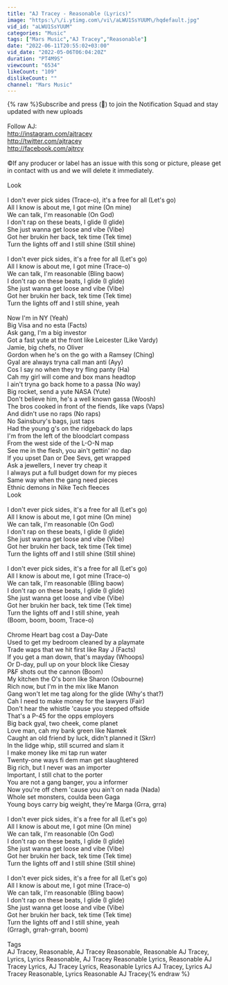 ```yaml
---
title: "AJ Tracey - Reasonable (Lyrics)"
image: "https:\/\/i.ytimg.com\/vi\/aLWU1SsYUUM\/hqdefault.jpg"
vid_id: "aLWU1SsYUUM"
categories: "Music"
tags: ["Mars Music","AJ Tracey","Reasonable"]
date: "2022-06-11T20:55:02+03:00"
vid_date: "2022-05-06T06:04:20Z"
duration: "PT4M9S"
viewcount: "6534"
likeCount: "109"
dislikeCount: ""
channel: "Mars Music"
---
```

{% raw %}Subscribe and press (🔔) to join the Notification Squad and stay updated with new uploads <br /><br />Follow AJ:<br /><a rel="nofollow" target="blank" href="http://instagram.com/ajtracey​">http://instagram.com/ajtracey​</a><br /><a rel="nofollow" target="blank" href="http://twitter.com/ajtracey​">http://twitter.com/ajtracey​</a><br /><a rel="nofollow" target="blank" href="http://facebook.com/ajtrcy">http://facebook.com/ajtrcy</a><br /><br />©️If any producer or label has an issue with this song or picture, please get in contact with us and we will delete it immediately.<br /><br />Look<br /><br />I don't ever pick sides (Trace-o), it's a free for all (Let's go)<br />All I know is about me, I got mine (On mine)<br />We can talk, I'm reasonable (On God)<br />I don't rap on these beats, I glide (I glide)<br />She just wanna get loose and vibe (Vibe)<br />Got her brukin her back, tek time (Tek time)<br />Turn the lights off and I still shine (Still shine)<br /><br />I don't ever pick sides, it's a free for all (Let's go)<br />All I know is about me, I got mine (Trace-o)<br />We can talk, I'm reasonable (Bling baow)<br />I don't rap on these beats, I glide (I glide)<br />She just wanna get loose and vibe (Vibe)<br />Got her brukin her back, tek time (Tek time)<br />Turn the lights off and I still shine, yeah<br /><br />Now I'm in NY (Yeah)<br />Big Visa and no esta (Facts)<br />Ask gang, I'm a big investor<br />Got a fast yute at the front like Leicester (Like Vardy)<br />Jamie, big chefs, no Oliver<br />Gordon when he's on the go with a Ramsey (Ching)<br />Gyal are always tryna call man anti (Ayy)<br />Cos I say no when they try fling panty (Ha)<br />Cah my girl will come and box mans headtop<br />I ain't tryna go back home to a passa (No way)<br />Big rocket, send a yute NASA (Yute)<br />Don't believe him, he's a well known gassa (Woosh)<br />The bros cooked in front of the fiends, like vaps (Vaps)<br />And didn't use no raps (No raps)<br />No Sainsbury's bags, just taps<br />Had the young g's on the ridgeback do laps<br />I'm from the left of the bloodclart compass<br />From the west side of the L-O-N map<br />See me in the flesh, you ain't gettin' no dap<br />If you upset Dan or Dee Sevs, get wrapped<br />Ask a jewellers, I never try cheap it<br />I always put a full budget down for my pieces<br />Same way when the gang need pieces<br />Ethnic demons in Nike Tech fleeces<br />Look<br /><br />I don't ever pick sides, it's a free for all (Let's go)<br />All I know is about me, I got mine (On mine)<br />We can talk, I'm reasonable (On God)<br />I don't rap on these beats, I glide (I glide)<br />She just wanna get loose and vibe (Vibe)<br />Got her brukin her back, tek time (Tek time)<br />Turn the lights off and I still shine (Still shine)<br /><br />I don't ever pick sides, it's a free for all (Let's go)<br />All I know is about me, I got mine (Trace-o)<br />We can talk, I'm reasonable (Bling baow)<br />I don't rap on these beats, I glide (I glide)<br />She just wanna get loose and vibe (Vibe)<br />Got her brukin her back, tek time (Tek time)<br />Turn the lights off and I still shine, yeah<br />(Boom, boom, boom, Trace-o)<br /><br />Chrome Heart bag cost a Day-Date<br />Used to get my bedroom cleaned by a playmate<br />Trade waps that we hit first like Ray J (Facts)<br />If you get a man down, that's mayday (Whoops)<br />Or D-day, pull up on your block like Ciesay<br />P&amp;F shots out the cannon (Boom)<br />My kitchen the O's born like Sharon (Osbourne)<br />Rich now, but I'm in the mix like Manon<br />Gang won't let me tag along for the glide (Why's that?)<br />Cah I need to make money for the lawyers (Fair)<br />Don't hear the whistle 'cause you stepped offside<br />That's a P-45 for the opps employers<br />Big back gyal, two cheek, come planet<br />Love man, cah my bank green like Namek<br />Caught an old friend by luck, didn't planned it (Skrr)<br />In the lidge whip, still scurred and slam it<br />I make money like mi tap run water<br />Twenty-one ways fi dem man get slaughtered<br />Big rich, but I never was an importer<br />Important, I still chat to the porter<br />You are not a gang banger, you a informer<br />Now you're off chem 'cause you ain't on nada (Nada)<br />Whole set monsters, coulda been Gaga<br />Young boys carry big weight, they're Marga (Grra, grra)<br /><br />I don't ever pick sides, it's a free for all (Let's go)<br />All I know is about me, I got mine (On mine)<br />We can talk, I'm reasonable (On God)<br />I don't rap on these beats, I glide (I glide)<br />She just wanna get loose and vibe (Vibe)<br />Got her brukin her back, tek time (Tek time)<br />Turn the lights off and I still shine (Still shine)<br /><br />I don't ever pick sides, it's a free for all (Let's go)<br />All I know is about me, I got mine (Trace-o)<br />We can talk, I'm reasonable (Bling baow)<br />I don't rap on these beats, I glide (I glide)<br />She just wanna get loose and vibe (Vibe)<br />Got her brukin her back, tek time (Tek time)<br />Turn the lights off and I still shine, yeah<br />(Grragh, grrah-grrah, boom)<br /><br />Tags <br />AJ Tracey, Reasonable, AJ Tracey Reasonable, Reasonable AJ Tracey, Lyrics, Lyrics Reasonable, AJ Tracey Reasonable Lyrics, Reasonable AJ Tracey Lyrics, AJ Tracey Lyrics, Reasonable Lyrics AJ Tracey, Lyrics AJ Tracey Reasonable, Lyrics Reasonable AJ Tracey{% endraw %}
